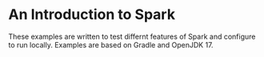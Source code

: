 # An Introduction to Spark

These examples are written to test differnt features of Spark and configure to run locally.
Examples are based on Gradle and OpenJDK 17.
